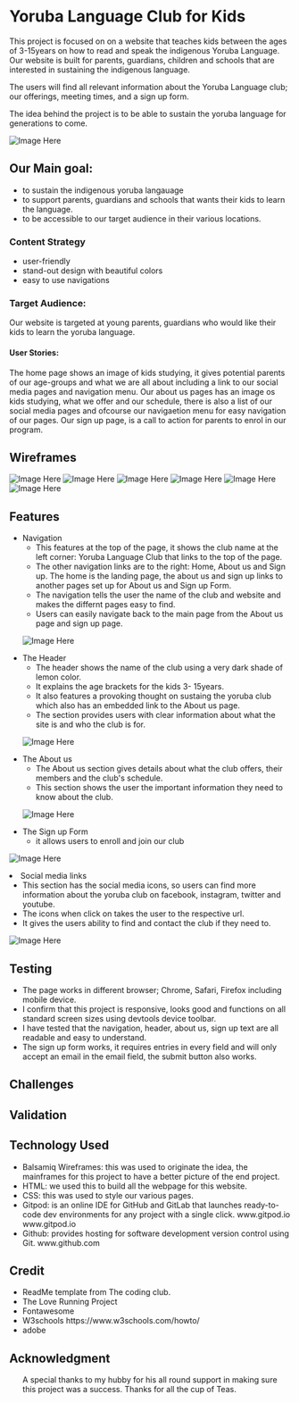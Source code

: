 # Yoruba Language Club for Kids

This project is focused on on a website that teaches kids between the ages of 3-15years on how to read and speak the indigenous Yoruba Language. Our website is built for parents, guardians, children and schools that are interested in sustaining the indigenous language.

<p> The users will find all relevant information about the Yoruba Language club; our offerings, meeting times, and a sign up form. </p>
<p> The idea behind the project is to be able to sustain the yoruba language for generations to come. </p>

![Image Here](./docs/features/amiresponsive.png)

## Our Main goal:
<ul>
<li> to sustain the indigenous yoruba langauage
<li> to support parents, guardians and schools that wants their kids to learn the language.
<li> to be accessible to our target audience in their various locations.
</ul>

### Content Strategy
<ul>
<li> user-friendly
<li> stand-out design with beautiful colors
<li> easy to use navigations
</ul>

### Target Audience:
Our website is targeted at young parents, guardians who would like their kids to learn the yoruba language.

#### User Stories:
<p> The home page shows an image of kids studying, it gives potential parents of our age-groups and what we are all about including a link to our social media pages and navigation menu. Our about us pages has an image os kids studying, what we offer and our schedule, there is also a list of our social media pages and ofcourse our navigaetion menu for easy navigation of our pages. Our sign up page, is a call to action for parents to enrol in our program. </p>

## Wireframes
![Image Here](./docs/wireframes/homepage.png)
![Image Here](./docs/wireframes/aboutus.png)
![Image Here](./docs/wireframes/signup.png)
![Image Here](./docs/wireframes/mobile_home.png)
![Image Here](./docs/wireframes/mobile_aboutus.png)
![Image Here](./docs/wireframes/mobile_signup.png)

## Features
<ul>
<li> Navigation
    <ul>
    <li> This features at the top of the page, it shows the club name at the left corner: Yoruba Language Club that links to the top of the page.
    <li> The other navigation links are to the right: Home, About us and Sign up. The home is the landing page, the about us and sign up links to another pages set up for About us and Sign up Form.
    <li> The navigation tells the user the name of the club and website and makes the differnt pages easy to find.
    <li> Users can easily navigate back to the main page from the About us page and sign up page.
    </ul> 

![Image Here](./docs/features/navigation.png)

<li> The Header
    <ul>
    <li> The header shows the name of the club using a very dark shade of lemon color.
    <li> It explains the age brackets for the kids 3- 15years.
    <li> It also features a provoking thought on sustaing the yoruba club which also has an embedded link to the About us page.
    <li> The section provides users with clear information about what the site is and who the club is for.
    </ul>

![Image Here](./docs/features/header.png)

<li> The About us
    <ul> 
    <li> The About us section gives details about what the club offers, their members and the club's schedule.
    <li> This section shows the user the important information they need to know about the club.
    </ul>

![Image Here](./docs/features/aboutusinfo.png)    

<li> The Sign up Form
    <ul>
    <li> it allows users to enroll and join our club
    </ul>
</ul>

![Image Here](./docs/features/signupform.png)

<li> Social media links
    <ul> 
    <li> This section has the social media icons, so users can find more information about the yoruba club on facebook, instagram, twitter and youtube.
    <li> The icons when click on takes the user to the respective url.
    <li> It gives the users ability to find and contact the club if they need to.
    </ul>

![Image Here](./docs/features/socialnetworks.png)

## Testing
<ul>
<li> The page works in different browser; Chrome, Safari, Firefox including mobile device. </li>
<li> I confirm that this project is responsive, looks good and functions on all standard screen sizes using devtools device toolbar. </li>
<li> I have tested that the navigation, header, about us, sign up text are all readable and easy to understand. </li>
<li> The sign up form works, it requires entries in every field and will only accept an email in the email field, the submit button also works. </li>
</ul>

## Challenges

## Validation


## Technology Used
<ul>
<li> Balsamiq Wireframes: this was used to originate the idea, the mainframes for this project to have a better picture of the end project.</li>
<li> HTML: we used this to build all the webpage for this website. </li>
<li> CSS: this was used to style our various pages. </li>
<li> Gitpod: is an online IDE for GitHub and GitLab that launches ready-to-code dev environments for any project with a single click. www.gitpod.io www.gitpod.io </li>
<li> Github: provides hosting for software development version control using Git. www.github.com </li>
</ul>

## Credit
<ul>
<li> ReadMe template from The coding club. </li>
<li> The Love Running Project</li>
<li> Fontawesome</li>
<li> W3schools https://www.w3schools.com/howto/ </li>
<li> adobe
</ul>

## Acknowledgment 
<ul>
A special thanks to my hubby for his all round support in making sure this project was a success. Thanks for all the cup of Teas.





